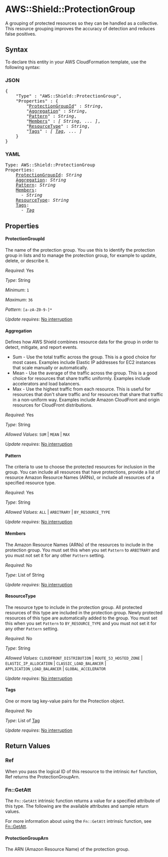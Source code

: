 # AWS::Shield::ProtectionGroup

A grouping of protected resources so they can be handled as a collective. This resource grouping improves the accuracy of detection and reduces false positives.

## Syntax

To declare this entity in your AWS CloudFormation template, use the following syntax:

### JSON

<pre>
{
    "Type" : "AWS::Shield::ProtectionGroup",
    "Properties" : {
        "<a href="#protectiongroupid" title="ProtectionGroupId">ProtectionGroupId</a>" : <i>String</i>,
        "<a href="#aggregation" title="Aggregation">Aggregation</a>" : <i>String</i>,
        "<a href="#pattern" title="Pattern">Pattern</a>" : <i>String</i>,
        "<a href="#members" title="Members">Members</a>" : <i>[ String, ... ]</i>,
        "<a href="#resourcetype" title="ResourceType">ResourceType</a>" : <i>String</i>,
        "<a href="#tags" title="Tags">Tags</a>" : <i>[ <a href="tag.md">Tag</a>, ... ]</i>
    }
}
</pre>

### YAML

<pre>
Type: AWS::Shield::ProtectionGroup
Properties:
    <a href="#protectiongroupid" title="ProtectionGroupId">ProtectionGroupId</a>: <i>String</i>
    <a href="#aggregation" title="Aggregation">Aggregation</a>: <i>String</i>
    <a href="#pattern" title="Pattern">Pattern</a>: <i>String</i>
    <a href="#members" title="Members">Members</a>: <i>
      - String</i>
    <a href="#resourcetype" title="ResourceType">ResourceType</a>: <i>String</i>
    <a href="#tags" title="Tags">Tags</a>: <i>
      - <a href="tag.md">Tag</a></i>
</pre>

## Properties

#### ProtectionGroupId

The name of the protection group. You use this to identify the protection group in lists and to manage the protection group, for example to update, delete, or describe it.

_Required_: Yes

_Type_: String

_Minimum_: <code>1</code>

_Maximum_: <code>36</code>

_Pattern_: <code>[a-zA-Z0-9\-]*</code>

_Update requires_: [No interruption](https://docs.aws.amazon.com/AWSCloudFormation/latest/UserGuide/using-cfn-updating-stacks-update-behaviors.html#update-no-interrupt)

#### Aggregation

Defines how AWS Shield combines resource data for the group in order to detect, mitigate, and report events.
* Sum - Use the total traffic across the group. This is a good choice for most cases. Examples include Elastic IP addresses for EC2 instances that scale manually or automatically.
* Mean - Use the average of the traffic across the group. This is a good choice for resources that share traffic uniformly. Examples include accelerators and load balancers.
* Max - Use the highest traffic from each resource. This is useful for resources that don't share traffic and for resources that share that traffic in a non-uniform way. Examples include Amazon CloudFront and origin resources for CloudFront distributions.

_Required_: Yes

_Type_: String

_Allowed Values_: <code>SUM</code> | <code>MEAN</code> | <code>MAX</code>

_Update requires_: [No interruption](https://docs.aws.amazon.com/AWSCloudFormation/latest/UserGuide/using-cfn-updating-stacks-update-behaviors.html#update-no-interrupt)

#### Pattern

The criteria to use to choose the protected resources for inclusion in the group. You can include all resources that have protections, provide a list of resource Amazon Resource Names (ARNs), or include all resources of a specified resource type.

_Required_: Yes

_Type_: String

_Allowed Values_: <code>ALL</code> | <code>ARBITRARY</code> | <code>BY_RESOURCE_TYPE</code>

_Update requires_: [No interruption](https://docs.aws.amazon.com/AWSCloudFormation/latest/UserGuide/using-cfn-updating-stacks-update-behaviors.html#update-no-interrupt)

#### Members

The Amazon Resource Names (ARNs) of the resources to include in the protection group. You must set this when you set `Pattern` to `ARBITRARY` and you must not set it for any other `Pattern` setting.

_Required_: No

_Type_: List of String

_Update requires_: [No interruption](https://docs.aws.amazon.com/AWSCloudFormation/latest/UserGuide/using-cfn-updating-stacks-update-behaviors.html#update-no-interrupt)

#### ResourceType

The resource type to include in the protection group. All protected resources of this type are included in the protection group. Newly protected resources of this type are automatically added to the group. You must set this when you set `Pattern` to `BY_RESOURCE_TYPE` and you must not set it for any other `Pattern` setting.

_Required_: No

_Type_: String

_Allowed Values_: <code>CLOUDFRONT_DISTRIBUTION</code> | <code>ROUTE_53_HOSTED_ZONE</code> | <code>ELASTIC_IP_ALLOCATION</code> | <code>CLASSIC_LOAD_BALANCER</code> | <code>APPLICATION_LOAD_BALANCER</code> | <code>GLOBAL_ACCELERATOR</code>

_Update requires_: [No interruption](https://docs.aws.amazon.com/AWSCloudFormation/latest/UserGuide/using-cfn-updating-stacks-update-behaviors.html#update-no-interrupt)

#### Tags

One or more tag key-value pairs for the Protection object.

_Required_: No

_Type_: List of <a href="tag.md">Tag</a>

_Update requires_: [No interruption](https://docs.aws.amazon.com/AWSCloudFormation/latest/UserGuide/using-cfn-updating-stacks-update-behaviors.html#update-no-interrupt)

## Return Values

### Ref

When you pass the logical ID of this resource to the intrinsic `Ref` function, Ref returns the ProtectionGroupArn.

### Fn::GetAtt

The `Fn::GetAtt` intrinsic function returns a value for a specified attribute of this type. The following are the available attributes and sample return values.

For more information about using the `Fn::GetAtt` intrinsic function, see [Fn::GetAtt](https://docs.aws.amazon.com/AWSCloudFormation/latest/UserGuide/intrinsic-function-reference-getatt.html).

#### ProtectionGroupArn

The ARN (Amazon Resource Name) of the protection group.

